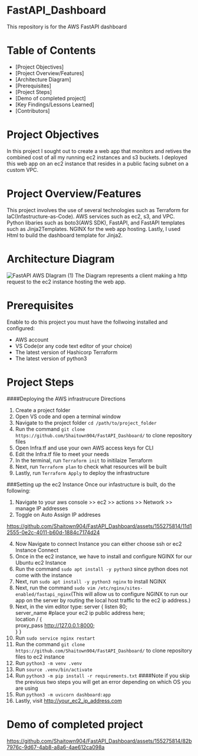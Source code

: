 # FastAPI_Dashboard
This repository is for the AWS FastAPI dashboard

# Table of Contents
- [Project Objectives]
- [Project Overview/Features]
- [Architecture Diagram]
- [Prerequisites]
- [Project Steps]
- [Demo of completed project]
- [Key Findings/Lessons Learned]
- [Contributors]

# Project Objectives
In this project I sought out to create a web app that monitors and retives the combined cost of all my running ec2 instances and s3 buckets. I deployed this web app on an ec2 instance that resides in a public facing subnet on a custom VPC.   

# Project Overview/Features
This project involves the use of several technologies such as Terraform for IaC(Infastructure-as-Code). AWS services such as ec2, s3, and VPC. Python libaries such as boto3(AWS SDK), FastAPI, and FastAPI templates such as Jinja2Templates. NGINX for the web app hosting. Lastly, I used Html to build the dashboard template for Jinja2. 

# Architecture Diagram
![FastAPI AWS DIagram (1)](https://github.com/Shaitown904/FastAPI_Dashboard/assets/155275814/da4034f3-54c7-4371-aad2-f93e8969f52f)
The Diagram represents a client making a http request to the ec2 instance hosting the web app.

# Prerequisites
Enable to do this project you must have the follwoing installed and configured:
- AWS account
- VS Code(or any code text editor of your choice)
- The latest version of Hashicorp Terraform
- The latest version of python3

# Project Steps
####Deploying the AWS infrastrucure Directions
1. Create a project folder
2. Open VS code and open a terminal window
3. Navigate to the project folder `cd /path/to/project_folder`
4. Run the command `git clone https://github.com/Shaitown904/FastAPI_Dashboard/` to clone repository files
5. Open Infra.tf and use your own AWS access keys for CLI
6. Edit the Infra.tf file to meet your needs
7. In the terminal, run `Terraform init` to initilaize Terraform
8. Next, run `Terraform plan` to check what resources will be built
9. Lastly, run `Terraform Apply` to deploy the infrastructure

###Setting up the ec2 Instance
Once our infastructure is built, do the following:
1. Navigate to your aws console >> ec2 >> actions >> Network >> manage IP addresses
2. Toggle on Auto Assign IP addreses
   
https://github.com/Shaitown904/FastAPI_Dashboard/assets/155275814/11d12555-0e2c-4011-b60d-1884c7174d24

4. Now Navigate to connect Instance you can either choose ssh or ec2 Instance Connect
5. Once in the ec2 instance, we have to install and configure NGINX for our Ubuntu ec2 Instance
6. Run the command `sudo apt install -y python3` since python does not come with the instance
7. Next, run `sudo apt install -y python3 nginx` to install NGINX
8. Next, run the command `sudo vim /etc/nginx/sites-enabled/fastapi_nginx`(This will allow us to configure NGINX to run our app on the server by routing the local host traffic to the ec2 ip address.)
9. Next, in the vim editor type:
   server {
    listen 80;   
    server_name #place your ec2 ip public address here;    
    location / {        
        proxy_pass http://127.0.0.1:8000;    
    }
}
10. Run `sudo service nginx restart`
11. Run the command `git clone https://github.com/Shaitown904/FastAPI_Dashboard/` to clone repository files to ec2 instance
12. Run `python3 -m venv .venv`
13. Run `source .venv/bin/activate`
14. Run `python3 -m pip install -r requirements.txt` ####Note if you skip the previous two steps you will get an error depending on which OS you are using
15. Run `python3 -m uvicorn dashboard:app`
16. Lastly, visit http://your_ec2_ip_address.com
   

# Demo of completed project
https://github.com/Shaitown904/FastAPI_Dashboard/assets/155275814/82b7976c-9d67-4ab8-a8a6-4ae612ca098a

